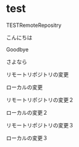 # test
TESTRemoteRepositry

こんにちは

Goodbye

さよなら

リモートリポジトリの変更

ローカルの変更

リモートリポジトリの変更２

ローカルの変更２

リモートリポジトリの変更３

ローカルの変更３